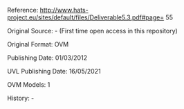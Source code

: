 Reference: http://www.hats-project.eu/sites/default/files/Deliverable5.3.pdf#page=
55

Original Source: - (First time open access in this repository)

Original Format: OVM

Publishing Date: 01/03/2012

UVL Publishing Date: 16/05/2021

OVM Models: 1

History: -
